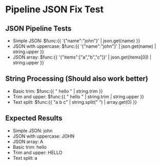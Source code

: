 # Pipeline JSON Fix Test

## JSON Pipeline Tests
- Simple JSON: $func:{{ '{"name":"john"}' | json.get(name) }}
- JSON with uppercase: $func:{{ '{"name":"john"}' | json.get(name) | string.upper }}
- JSON array: $func:{{ '{"items":["a","b","c"]}' | json.get(items[0]) | string.upper }}

## String Processing (Should also work better)
- Basic trim: $func:{{ "  hello  " | string.trim }}
- Trim and upper: $func:{{ "  hello  " | string.trim | string.upper }}
- Text split: $func:{{ "a b c" | string.split(" ") | array.get(0) }}

## Expected Results
- Simple JSON: john
- JSON with uppercase: JOHN  
- JSON array: A
- Basic trim: hello
- Trim and upper: HELLO
- Text split: a